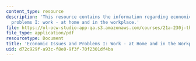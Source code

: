 ```yaml
---
content_type: resource
description: 'This resource contains the information regarding economic issues and
  problems I: work - at home and in the workplace.'
file: https://ol-ocw-studio-app-qa.s3.amazonaws.com/courses/21a-230j-the-contemporary-american-family-spring-2004/d72c929fa93cf8e09f3f70f2301df4ba_MIT21A_230JS04_20contz.pdf
file_type: application/pdf
resourcetype: Document
title: 'Economic Issues and Problems I: Work - at Home and in the Workplace'
uid: d72c929f-a93c-f8e0-9f3f-70f2301df4ba
---
```

